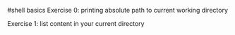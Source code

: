 #shell basics
Exercise 0: printing absolute path to current working directory

Exercise 1: list content in your current directory
